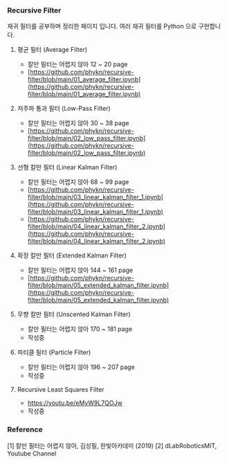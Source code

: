 ### Recursive Filter
재귀 필터를 공부하며 정리한 페이지 입니다. 여러 재귀 필터를 Python 으로 구현합니다. 

1. 평균 필터 (Average Filter)
   - 칼만 필터는 어렵지 않아 12 ~ 20 page
   - [https://github.com/phykn/recursive-filter/blob/main/01_average_filter.ipynb](https://github.com/phykn/recursive-filter/blob/main/01_average_filter.ipynb)

2. 저주파 통과 필터 (Low-Pass Filter)
   - 칼만 필터는 어렵지 않아 30 ~ 38 page
   - [https://github.com/phykn/recursive-filter/blob/main/02_low_pass_filter.ipynb](https://github.com/phykn/recursive-filter/blob/main/02_low_pass_filter.ipynb)

3. 선형 칼만 필터 (Linear Kalman Filter)
   - 칼만 필터는 어렵지 않아 68 ~ 99 page
   - [https://github.com/phykn/recursive-filter/blob/main/03_linear_kalman_filter_1.ipynb](https://github.com/phykn/recursive-filter/blob/main/03_linear_kalman_filter_1.ipynb)
   - [https://github.com/phykn/recursive-filter/blob/main/04_linear_kalman_filter_2.ipynb](https://github.com/phykn/recursive-filter/blob/main/04_linear_kalman_filter_2.ipynb)

4. 확장 칼만 필터 (Extended Kalman Filter)
   - 칼만 필터는 어렵지 않아 144 ~ 161 page
   - [https://github.com/phykn/recursive-filter/blob/main/05_extended_kalman_filter.ipynb](https://github.com/phykn/recursive-filter/blob/main/05_extended_kalman_filter.ipynb)

5. 무향 칼만 필터 (Unscented Kalman Filter)
   - 칼만 필터는 어렵지 않아 170 ~ 181 page
   - 작성중

6. 파티클 필터 (Particle Filter)
   - 칼만 필터는 어렵지 않아 196 ~ 207 page
   - 작성중

7. Recursive Least Squares Filter
   - https://youtu.be/eMyW9L7QOJw
   - 작성중

### Reference
[1] 칼만 필터는 어렵지 않아, 김성필, 한빛아카데미 (2019)
[2] dLabRoboticsMIT, Youtube Channel
